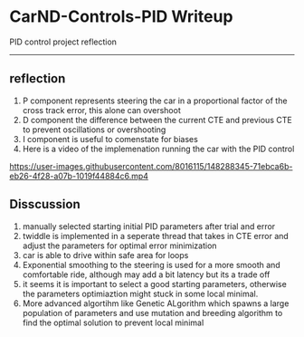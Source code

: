 # CarND-Controls-PID Writeup
PID control project reflection

---

## reflection
1. P component represents steering the car in a proportional factor of the cross track error, this alone can overshoot
2. D component  the difference between the current CTE and previous CTE to prevent oscillations or overshooting 
3. I component is useful to comenstate for biases 
4. Here is a video of the implemenation running the car with the PID control


https://user-images.githubusercontent.com/8016115/148288345-71ebca6b-eb26-4f28-a07b-1019f44884c6.mp4



## Disscussion

1. manually selected starting initial PID parameters after trial and error
2. twiddle is implemented in a seperate thread that takes in CTE error and adjust the parameters for optimal error minimization
3. car is able to drive within safe area for loops
4. Exponential smoothing to the steering is used for a more smooth and comfortable ride, although may add a bit latency but its a trade off 
5. it seems it is important to select a good starting parameters, otherwise the parameters optimiaztion might stuck in some local minimal. 
6. More advanced algortihm like Genetic ALgorithm which spawns a large population of parameters and use mutation and breeding algorithm to find the optimal solution to prevent local minimal

